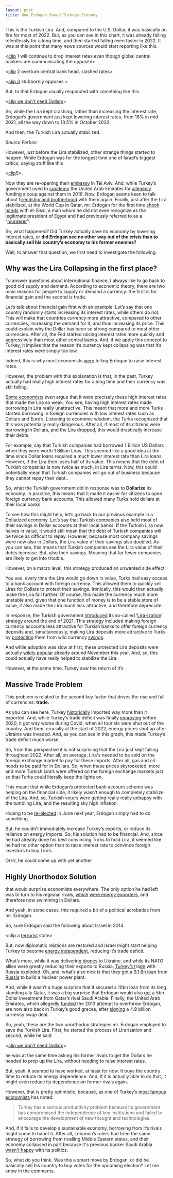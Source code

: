 ```yaml
---
layout: post
title: How Erdogan Saved Turkeys Economy
---
```



This is the Turkish Lira. And, compared to the U.S. Dollar, it was basically on fire for most of 2022. But, as you can see in this chart, it was already falling relentlessly for a long time, and then started falling even faster in 2022. It was at this point that many news sources would start reporting like this.

<[clip](https://youtu.be/yA6bbkCTZDw?t=142) 1 will continue to drop interest rates even though global central bankers are communicating the opposite>

<[clip](https://youtu.be/plyfORz7jSk?t=15) 2 overturn central bank head. slashed rates>

<[clip 3](https://youtu.be/pz_av9c2f1g?t=212) stubbornly opposes >

But, to that Erdogan usually responded with something like this

<[clip we don’t need Dollars](https://www.youtube.com/watch?t=1475&v=7U6SM_DGDXU&feature=youtu.be)>

So, while the Lira kept crashing, rather than increasing the interest rate, Erdogan’s government just kept lowering interest rates, from 18% in mid 2021, all the way down to 10.5% in October 2022.

And then, the Turkish Lira actually stabilized.

*Source Forbes:*

However, just before the Lira stabilized, other strange things started to happen. While Erdogan was for the longest time one of Israël’s biggest critics, saying stuff like this

<[clip](https://youtu.be/xiSdd2NpY2g?t=72)5>.

Now they are re-opening their [embassy](https://www.reuters.com/world/middle-east/israel-says-restore-full-diplomatic-relations-with-turkey-2022-08-17/) in Tel Aviv. And, while Turkey’s government used to [condemn](https://www.zeit.de/kultur/2022-11/recep-tayyip-erdogan-tuerkei-wahlen-staatspraesident-machterhalt) the United Arab Emirates for [allegedly](https://www.middleeasteye.net/fr/news/exclusive-uae-funnelled-money-turkish-coup-plotters-21441671) funding a coup against them in 2016. Now, Erdogan seems keen to talk about f[riendship and brotherhood](https://www.youtube.com/watch?v=T79L1uIHo9M) with them again. Finally, just after the Lira stabilized, at the World Cup in Qatar, mr. Erdogan for the first time [shook hands](https://www.reuters.com/world/middle-east/turkeys-erdogan-shakes-hands-with-egypts-sisi-world-cup-2022-11-20/) with el-Sissi, a man whom he did not even recognize as the legitimate president of Egypt and had previously referred to as a “[murderer](https://www.zeit.de/kultur/2022-11/recep-tayyip-erdogan-tuerkei-wahlen-staatspraesident-machterhalt)”.

So, what happened? Did Turkey actually save its economy by lowering interest rates, or **did Erdogan see no other way out of the crisis than to basically sell his country’s economy to his former enemies?**

Well, to answer that question, we first need to investigate the following:

## Why was the Lira Collapsing in the first place?

To answer questions about international finance, I always like to go back to good old supply and demand. According to economic theory, there are two main reasons for people to supply or demand a currency: the first is for financial gain and the second is trade.

Let’s talk about financial gain first with an example. Let’s say that one country randomly starts increasing its interest rates, while others do not. This will make that countries currency more attractive, compared to other currencies, increasing the demand for it, and thus increasing its price. This could explain why the Dollar has been so strong compared to most other currencies. After all, the Fed started raising interest rates more quickly and aggressively than most other central banks. And, if we apply this concept to Turkey, it implies that the reason it’s currency kept collapsing was that it’s interest rates were simply too low.

Indeed, this is why most economists [were](https://www.spiegel.de/wirtschaft/soziales/tuerkei-im-waehrungschaos-wie-erdogans-wunschdenken-die-inflation-befeuert-a-abe4dde2-0d91-45e6-913e-3562a3ae08cc) telling Erdogan to raise interest rates.

However, the problem with this explanation is that, in the past, Turkey actually had really high interest rates for a long time and their currency was still falling.

[Some economists](https://podcasts.apple.com/de/podcast/understanding-turkeys-bold-plan-to-stabilize-the-lira/id1056200096?i=1000546766862) even argue that it were precisely these high interest rates that made the Lira so weak. You see, having high interest rates made borrowing in Lira really unattractive. This meant that more and more Turks started borrowing in foreign currencies with low interest rates such as Dollars and Euro’s. Listening to economic wisdom, the Turks recognized that this was potentially really dangerous. After all, if most of its citizens were borrowing in Dollars, and the Lira dropped, this would drastically increase their debts.

For example, say that Turkish companies had borrowed 1 Billion US Dollars when they were worth 1 Billion Liras. This seemed like a good idea at the time since Dollar loans required a much lower interest rate than Lira loans. However, if the Lira then loses half of its value. This means that the debt of Turkish companies is now twice as much, in Lira terms. Now, this could potentially mean that Turkish companies will go out of business because they cannot repay their debt..

So, what the Turkish government did in response was to **Dollarize** its economy. In practice, this means that it made it easier for citizens to open foreign currency bank accounts. This allowed many Turks hold dollars at their local banks.

To see how this might help, let’s go back to our previous example in a Dollarized economy. Let’s say that Turkish companies also held most of their savings in Dollar accounts at their local banks. If the Turkish Lira now halves in value, it would still mean that the debt of Turkish companies will be twice as difficult to repay. However, because most company savings were now also in Dollars, the Lira value of their savings also doubled. As you can see, this means that Turkish companies see the Lira value of their debts increase. But, also their savings. Meaning that far fewer companies are likely to get into trouble.

However, on a macro level, this strategy produced an unwanted side effect.

You see, every time the Lira would go down in value, Turks had easy access to a bank account with foreign currency. This allowed them to quickly sell Liras for Dollars to protect their savings. Ironically, this would then actually make the Lira fall further. Of course, this made the currency much more unstable and, given that one function of money is to be a stable store of value, it also made the Lira much less attractive, and therefore depreciate.

In response, the Turkish government [introduced](https://www.tcmb.gov.tr/wps/wcm/connect/EN/TCMB+EN/Main+Menu/Announcements/Press+Releases/2022/ANO2022-41#:~:text=The) its so-called ‘[Lira-ization](https://www.tcmb.gov.tr/wps/wcm/connect/8ff8b816-8f0d-4958-88d6-de3191ca0bcf/2.Overview.pdf?MOD=AJPERES&CACHEID=ROOTWORKSPACE-8ff8b816-8f0d-4958-88d6-de3191ca0bcf-oiJJMB9)’ strategy around the end of 2021. This strategy included making foreign currency accounts less attractive for Turkish banks to offer foreign currency deposits and, simultaneously, making Lira deposits more attractive to Turks by [protecting](https://www.verginet.net/dtt/1/FX-Protected-Turkish-Lira-Time-Deposit.aspx) them from wild currency [swings](https://www.fitchratings.com/research/banks/turkish-depositors-slow-to-switch-to-fx-protected-lira-deposits-03-02-2022).

And while adoption was slow at first, these protected Lira deposits were actually [wildly popular](https://www.bloomberg.com/news/articles/2022-11-24/turks-shun-state-backed-deposits-that-helped-stop-lira-rout?leadSource=uverify) already around November this year. And, so, this could actually have really helped to stabilize the Lira.

However, at the same time, Turkey saw the return of it’s

## Massive Trade Problem

This problem is related to the second key factor that drives the rise and fall of currencies: **trade.**

As you can see here, Turkey [historically](https://www.macrotrends.net/countries/TUR/turkey/trade-balance-deficit) imported way more than it exported. And, while Turkey’s trade deficit was finally [improving](https://www.macrotrends.net/countries/TUR/turkey/trade-balance-deficit) before 2020, it got way worse during Covid, when all tourists were shut out of the country. And then, crucially at the start of 2022,  energy prices shot up after Ukraine was invaded. And, as you can see in this graph, this made Turkey’s trade deficit much worse.

So, from this perspective it is not surprising that the Lira just kept falling throughout 2022. After all, on average, Lira's needed to be sold on the foreign exchange market to pay for these imports. After all, gas and oil needs to be paid for in Dollars. So, when these prices skyrocketed, more and more Turkish Lira’s were offered on the foreign exchange markets just so that Turks could literally keep the lights on.

This meant that while Erdogan’s protected bank account scheme was helping on the financial side, it likely wasn’t enough to completely stabilize of the Lira. And, so, Turkish voters were getting really really [unhappy](https://www.al-monitor.com/originals/2022/12/al-monitorpremise-poll-finds-tight-race-erdogan-turkeys-elections) with the tumbling Lira, and the resulting sky high inflation.

Hoping to be [re-elected](https://www.haaretz.com/middle-east-news/2022-11-14/ty-article/.premium/istanbul-explosion-threatens-erdogans-political-position-and-popularity/00000184-72dc-d0b6-a5ee-ffdd37ea0000) in June next year, Erdogan simply had to do something.

But, he couldn’t immediately increase Turkey’s exports, or reduce its reliance on energy imports. So, his solution had to be financial. And, since he had already done his best convincing Turks to hold Lira, it seemed like he had no other option than to raise interest rate to convince foreign investors to buy Lira’s.

Orrrr, he could come up with yet another

## Highly Unorthodox Solution

that would surprise economists everywhere. The only option he had left was to turn to his regional rivals, [which](https://www.ft.com/content/ae8531c7-6a13-49a5-b24d-d9b05614f4bb) [were energy exporters](https://www.ft.com/content/53f08ca6-7132-4ac3-bacf-745aa818e556), and therefore now swimming in Dollars.  

And yeah, in some cases, this required a bit of a political acrobatics from mr. Erdogan.

So, sure Erdogan said the following about Israel in 2014

<clip a [terrorist](https://youtu.be/Ojv4Nuf6Tlo?t=43) state>

But, now diplomatic relations are restored and Israel might start helping Turkey to become [energy independent](https://www.dailysabah.com/business/energy/turkey-israel-gas-partnership-more-viable-than-ever-experts), reducing it’s trade deficit.

What’s more, while it was delivering [drones](https://www.politico.eu/article/turkey-recep-tayyip-erdogan-fine-line-ukraine-russia-war/) to Ukraine, and while its NATO allies were greatly reducing their exports to Russia, [Turkey’s t](https://www.notion.so/mineral-exports-add400ece7f34d25affd0d8109c59a9e)ra[de](https://www.reuters.com/business/energy/turkey-doubles-russian-oil-imports-filling-eu-void-2022-08-22/) with Russia exploded. Oh, and, what’s also nice is that they got a [9.1 Bn loan from Russia](https://www.middleeasteye.net/news/russia-turkey-gazprombank-akkuyu-plant-loan-fund) to build a Nuclear power plant.

And, while it wasn’t a huge surprise that it secured a 10bn loan from its long standing ally Qatar, it was a big surprise that Erdogan would also [get](https://www.agbi.com/article/saudi-arabia-will-soon-make-5bn-deposit-with-turkey/) a 5bn Dollar investment from Qatar’s rival Saudi Arabia. Finally, the United Arab Emirates, which allegedly [funded](https://www.middleeasteye.net/fr/news/exclusive-uae-funnelled-money-turkish-coup-plotters-21441671) the 2013 attempt to overthrow Erdogan, are now also back in Turkey’s good graces, after [signing](https://www.bloomberg.com/news/articles/2022-01-19/turkey-uae-sign-fx-swap-deal-worth-around-5-billion) a 4.9 billion currency swap deal.

So, yeah, these are the two unorthodox strategies mr. Erdogan employed to save the Turkish Lira. First, he started the process of Lirarization and second, while he said

<[clip we don’t need Dollars](https://www.youtube.com/watch?t=1475&v=7U6SM_DGDXU&feature=youtu.be)>

he was at the same time asking his former rivals to get the Dollars he needed to prop up the Lira, without needing to raise interest rates.

But, yeah, it seemed to have worked, at least for now. It buys the country time to reduce its energy dependence. And, if it is actually able to do that, it might even reduce its dependence on former rivals again.

However, that is pretty optimistic, because, as one of Turkey’s [most famous economists](https://mirrorspectator.com/2020/01/09/erdogans-turkey-has-a-serious-productivity-issue-mits-acemoglu-says/) has noted:

> Turkey has a serious productivity problem because its government has compromised the independence of key institutions and failed to encourage the development of new thought and technologies.
>

And, if it fails to develop a sustainable economy, borrowing from it’s rivals might come to haunt it. After all, Lebanon’s rulers had tried the same strategy of borrowing from rivalling Middle Eastern states, and their economy collapsed in part because it's previous backer Saudi Arabia [wasn't happy](https://www.ft.com/content/4f37a44a-c3db-476e-b093-8e89e3d67c69) with its politics.

So, what do you think. Was this a smart move by Erdogan, or did he basically sell his country to buy votes for the upcoming election? Let me know in the comments.
